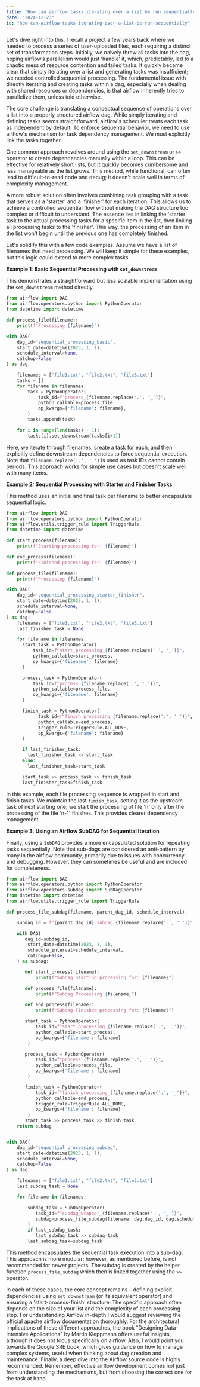 ```yaml
---
title: "How can airflow tasks iterating over a list be run sequentially?"
date: "2024-12-23"
id: "how-can-airflow-tasks-iterating-over-a-list-be-run-sequentially"
---
```


Let's dive right into this. I recall a project a few years back where we needed to process a series of user-uploaded files, each requiring a distinct set of transformation steps. Initially, we naively threw all tasks into the dag, hoping airflow’s parallelism would just ‘handle’ it, which, predictably, led to a chaotic mess of resource contention and failed tasks. It quickly became clear that simply iterating over a list and generating tasks was insufficient; we needed controlled sequential processing. The fundamental issue with directly iterating and creating tasks within a dag, especially when dealing with shared resources or dependencies, is that airflow inherently tries to parallelize them, unless told otherwise.

The core challenge is translating a conceptual sequence of operations over a list into a properly structured airflow dag. While simply iterating and defining tasks seems straightforward, airflow's scheduler treats each task as independent by default. To enforce sequential behavior, we need to use airflow's mechanism for task dependency management. We must explicitly link the tasks together.

One common approach revolves around using the `set_downstream` or `>>` operator to create dependencies manually within a loop. This can be effective for relatively short lists, but it quickly becomes cumbersome and less manageable as the list grows. This method, while functional, can often lead to difficult-to-read code and debug; it doesn't scale well in terms of complexity management.

A more robust solution often involves combining task grouping with a task that serves as a 'starter' and a 'finisher' for each iteration. This allows us to achieve a controlled sequential flow without making the DAG structure too complex or difficult to understand. The essence lies in linking the 'starter' task to the actual processing tasks for a specific item in the list, then linking all processing tasks to the 'finisher'. This way, the processing of an item in the list won't begin until the previous one has completely finished.

Let's solidify this with a few code examples. Assume we have a list of filenames that need processing. We will keep it simple for these examples, but this logic could extend to more complex tasks.

**Example 1: Basic Sequential Processing with `set_downstream`**

This demonstrates a straightforward but less scalable implementation using the `set_downstream` method directly.

```python
from airflow import DAG
from airflow.operators.python import PythonOperator
from datetime import datetime

def process_file(filename):
    print(f"Processing {filename}")

with DAG(
    dag_id="sequential_processing_basic",
    start_date=datetime(2023, 1, 1),
    schedule_interval=None,
    catchup=False
) as dag:

    filenames = ["file1.txt", "file2.txt", "file3.txt"]
    tasks = []
    for filename in filenames:
        task = PythonOperator(
            task_id=f"process_{filename.replace('.', '_')}",
            python_callable=process_file,
            op_kwargs={'filename': filename},
        )
        tasks.append(task)

    for i in range(len(tasks) - 1):
        tasks[i].set_downstream(tasks[i+1])

```

Here, we iterate through filenames, create a task for each, and then explicitly define downstream dependencies to force sequential execution. Note that `filename.replace('.', '_')` is used as task IDs cannot contain periods. This approach works for simple use cases but doesn't scale well with many items.

**Example 2: Sequential Processing with Starter and Finisher Tasks**

This method uses an initial and final task per filename to better encapsulate sequential logic.

```python
from airflow import DAG
from airflow.operators.python import PythonOperator
from airflow.utils.trigger_rule import TriggerRule
from datetime import datetime

def start_process(filename):
    print(f"Starting processing for: {filename}")

def end_process(filename):
    print(f"Finished processing for: {filename}")

def process_file(filename):
    print(f"Processing {filename}")

with DAG(
    dag_id="sequential_processing_starter_finisher",
    start_date=datetime(2023, 1, 1),
    schedule_interval=None,
    catchup=False
) as dag:
    filenames = ["file1.txt", "file2.txt", "file3.txt"]
    last_finisher_task = None

    for filename in filenames:
      start_task = PythonOperator(
          task_id=f"start_processing_{filename.replace('.', '_')}",
          python_callable=start_process,
          op_kwargs={'filename': filename}
      )

      process_task = PythonOperator(
          task_id=f"process_{filename.replace('.', '_')}",
          python_callable=process_file,
          op_kwargs={'filename': filename}
      )

      finish_task = PythonOperator(
            task_id=f"finish_processing_{filename.replace('.', '_')}",
            python_callable=end_process,
            trigger_rule=TriggerRule.ALL_DONE,
            op_kwargs={'filename': filename}
      )

      if last_finisher_task:
        last_finisher_task >> start_task
      else:
        last_finisher_task=start_task

      start_task >> process_task >> finish_task
      last_finisher_task=finish_task
```

In this example, each file processing sequence is wrapped in start and finish tasks. We maintain the last `finish_task`, setting it as the upstream task of next starting one; we start the processing of file 'n' only after the processing of the file 'n-1' finishes. This provides clearer dependency management.

**Example 3: Using an Airflow SubDAG for Sequential Iteration**

Finally, using a `SubDAG` provides a more encapsulated solution for repeating tasks sequentially. Note that sub-dags are considered an anti-pattern by many in the airflow community, primarily due to issues with concurrency and debugging. However, they can sometimes be useful and are included for completeness.

```python
from airflow import DAG
from airflow.operators.python import PythonOperator
from airflow.operators.subdag import SubDagOperator
from datetime import datetime
from airflow.utils.trigger_rule import TriggerRule

def process_file_subdag(filename, parent_dag_id, schedule_interval):

    subdag_id = f"{parent_dag_id}.subdag_{filename.replace('.', '_')}"

    with DAG(
       dag_id=subdag_id,
        start_date=datetime(2023, 1, 1),
        schedule_interval=schedule_interval,
        catchup=False,
    ) as subdag:

       def start_process(filename):
           print(f"Subdag Starting processing for: {filename}")

       def process_file(filename):
           print(f"Subdag Processing {filename}")

       def end_process(filename):
           print(f"Subdag Finished processing for: {filename}")

       start_task = PythonOperator(
           task_id=f"start_processing_{filename.replace('.', '_')}",
           python_callable=start_process,
           op_kwargs={'filename': filename}
        )

       process_task = PythonOperator(
           task_id=f"process_{filename.replace('.', '_')}",
           python_callable=process_file,
           op_kwargs={'filename': filename}
        )

       finish_task = PythonOperator(
           task_id=f"finish_processing_{filename.replace('.', '_')}",
           python_callable=end_process,
           trigger_rule=TriggerRule.ALL_DONE,
           op_kwargs={'filename': filename}
        )
       start_task >> process_task >> finish_task
    return subdag


with DAG(
    dag_id="sequential_processing_subdag",
    start_date=datetime(2023, 1, 1),
    schedule_interval=None,
    catchup=False
) as dag:

    filenames = ["file1.txt", "file2.txt", "file3.txt"]
    last_subdag_task = None

    for filename in filenames:

        subdag_task = SubDagOperator(
           task_id=f"subdag_wrapper_{filename.replace('.', '_')}",
           subdag=process_file_subdag(filename, dag.dag_id, dag.schedule_interval),
        )
        if last_subdag_task:
           last_subdag_task >> subdag_task
        last_subdag_task=subdag_task
```

This method encapsulates the sequential task execution into a sub-dag. This approach is more modular; however, as mentioned before, is not recommended for newer projects. The subdag is created by the helper function `process_file_subdag` which then is linked together using the `>>` operator.

In each of these cases, the core concept remains – defining explicit dependencies using `set_downstream` (or its equivalent operator) and ensuring a 'start-process-finish' structure. The specific approach often depends on the size of your list and the complexity of each processing step. For understanding Airflow in-depth I would suggest reviewing the official apache airflow documentation thoroughly. For the architectural implications of these different approaches, the book "Designing Data-Intensive Applications" by Martin Kleppmann offers useful insights, although it does not focus specifically on airflow. Also, I would point you towards the Google SRE book, which gives guidance on how to manage complex systems, useful when thinking about dag creation and maintenance. Finally, a deep dive into the Airflow source code is highly recommended. Remember, effective airflow development comes not just from understanding the mechanisms, but from choosing the correct one for the task at hand.
